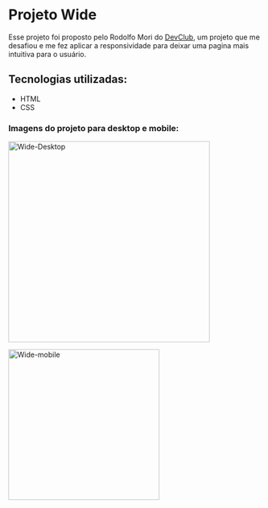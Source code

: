 <h1> Projeto Wide</h1>

<p>Esse projeto foi proposto pelo Rodolfo Mori do <a href="https://lp.devclub.com.br/devclub-oficial/">DevClub</a>, um
    projeto que me desafiou e me fez aplicar a responsividade para deixar uma pagina mais intuitiva para o usuário.</p>

<h2>Tecnologias utilizadas: </h2>

<ul>
    <li>HTML</li>
    <li>CSS</li>
</ul>

<h3>Imagens do projeto para desktop e mobile: </h3>

<img src="https://github.com/marcosrafael02/projeto-DevClub-Responsividade/blob/main/assets/Wide_desktop.png?raw=true"
    alt="Wide-Desktop" width="400px">

<img src="https://github.com/marcosrafael02/projeto-DevClub-Responsividade/blob/main/assets/wide_mobile.png?raw=true"
    alt="Wide-mobile" width="300px">
